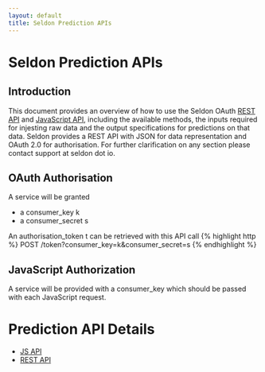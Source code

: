 ```yaml
---
layout: default
title: Seldon Prediction APIs
---
```


# Seldon Prediction APIs

## Introduction
This document provides an overview of how to use the Seldon OAuth [REST API](api-oauth-prediction.html) and [JavaScript API](api-javascript-prediction.html), including the available methods, the inputs required for injesting raw data and the output specifications for predictions on that data. Seldon provides a REST API with JSON for data representation and OAuth 2.0 for authorisation. For further clarification on any section please contact support at seldon dot io.

## OAuth Authorisation

A service will be granted

* a consumer_key k
* a consumer_secret s

An authorisation_token t can be retrieved with this API call
{% highlight http %}
POST     /token?consumer_key=k&consumer_secret=s
{% endhighlight %}

## JavaScript Authorization

A service will be provided with a consumer_key which should be passed with each JavaScript request.


# Prediction API Details

* [JS API](api-javascript-prediction.html)
* [REST API](api-oauth-prediction.html)

